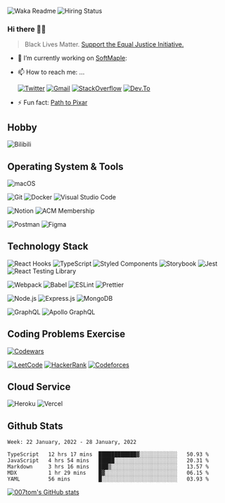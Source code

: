 ![Waka Readme](https://github.com/007tom/007tom/workflows/Waka%20Readme/badge.svg)
![Hiring Status](https://img.shields.io/badge/Hireable-true-green)
### Hi there 👋🏿

<!--
**007tom/007tom** is a ✨ _special_ ✨ repository because its `README.md` (this file) appears on your GitHub profile.

Here are some ideas to get you started:
-->

> Black Lives Matter. [Support the Equal Justice Initiative.](https://support.eji.org/give/153413/#!/donation/checkout)

- 🔭 I’m currently working on [SoftMaple](https://github.com/SoftMaple):

<!-- - 🌱 I’m currently learning ...
  -  [Crafting Interpreters](https://craftinginterpreters.com/)
  -  [High Performance
Browser Networking](https://hpbn.co/) -->
<!-- - 👯 I’m looking for collaborators of [Eorg](https://github.com/zhyd1997/Eorg) ... -->
<!-- - 🤔 I’m looking for help with Javascript AST or Parser ... -->
<!-- - 💬 Ask me about ... -->
- 📫 How to reach me: ...

  [![Twitter](https://img.shields.io/badge/-Twitter-%231DA1F2?style=for-the-badge&logo=twitter&logoColor=%23ffffff)](https://twitter.com/zhyd007)
  [![Gmail](https://img.shields.io/badge/-Gmail-%23ffffff?style=for-the-badge&logo=gmail)](mailto:zhyd007@gmail.com)
  [![StackOverflow](https://img.shields.io/badge/-Stack%20Overflow-%23F58025?style=for-the-badge&logo=stackoverflow&logoColor=%23ffffff)](https://stackoverflow.com/users/8537000/mai)
  [![Dev.To](https://img.shields.io/badge/-Dev%2ETo-%230A0A0A?style=for-the-badge&logo=dev.to&logoColor=%23ffffff)](https://dev.to/zhyd007)
<!-- - 😄 Pronouns: ... -->
- ⚡ Fun fact: [Path to Pixar](https://bunnyhobby.github.io/)
<!--
-->

## Hobby
![Bilibili](https://img.shields.io/badge/-Bilibili-%23ffffff?style=flat&logo=bilibili)

## Operating System & Tools
![macOS](https://img.shields.io/badge/Macbook%20Pro-Big%20Sur%20%7C%2013--inch%20%7C%208%20GB%20%7C%20Late%202013-%23000000?style=flat&logo=apple&logoColor=%23ffffff)

![Git](https://img.shields.io/badge/-Git-%23F05032?style=flat&logo=git&logoColor=%23ffffff)
![Docker](https://img.shields.io/badge/-Docker-%232496ED?style=flat&logo=docker&logoColor=%23ffffff)
![Visual Studio Code](https://img.shields.io/badge/-Visual%20Studio%20Code-%23007ACC?style=flat-square&logo=visual-studio-code&logoColor=%23ffffff)

![Notion](https://img.shields.io/badge/-Notion-%23000000?style=flat&logo=notion&logoColor=%23ffffff)
![ACM Membership](https://img.shields.io/badge/-ACM%20Membership-%23ffffff?style=flat&logo=acm&logoColor=%230085CA)

![Postman](https://img.shields.io/badge/-Postman-%23ffffff?style=flat&logo=postman)
![Figma](https://img.shields.io/badge/-Figma-%23F24E1E?style=flat&logo=figma&logoColor=%23ffffff)

## Technology Stack
![React Hooks](https://img.shields.io/badge/-React%20Hooks-%23282c34?style=flat&logo=react)
![TypeScript](https://img.shields.io/badge/-TypeScript-%233178C6?style=flat&logo=typescript&logoColor=%23ffffff)
![Styled Components](https://img.shields.io/badge/-Styled%20Components-%23DB7093?style=flat&logo=styled-components&logoColor=%23ffffff)
![Storybook](https://img.shields.io/badge/-Storybook-%23ffffff?style=flat&logo=storybook)
![Jest](https://img.shields.io/badge/-Jest-%23C21325?style=flat&logo=jest&logoColor=%23ffffff)
![React Testing Library](https://img.shields.io/badge/-React%20Testing%20Library-%23ffffff?style=flat&logo=testing%20library)

![Webpack](https://img.shields.io/badge/-Webpack-%232c3a42?style=flat&logo=webpack)
![Babel](https://img.shields.io/badge/-Babel-%23323330?style=flat&logo=babel)
![ESLint](https://img.shields.io/badge/-ESLint-%234B32C3?style=flat&logo=eslint&logoColor=%23ffffff)
![Prettier](https://img.shields.io/badge/-Prettier-%231a2b34?style=flat&logo=prettier)

![Node.js](https://img.shields.io/badge/-Node.js-%23333333?style=flat&logo=node.js)
![Express.js](https://img.shields.io/badge/-Express.js-%23333333?style=flat&logo=express)
![MongoDB](https://img.shields.io/badge/-MongoDB-%23ffffff?style=flat&logo=mongodb)

![GraphQL](https://img.shields.io/badge/-GraphQL-%23E10098?style=flat&logo=graphql)
![Apollo GraphQL](https://img.shields.io/badge/-Apollo%20GraphQL-%23311C87?style=flat&logo=apollo%20graphql)

## Coding Problems Exercise
[![Codewars](https://www.codewars.com/users/007tom/badges/small)](https://www.codewars.com/users/007tom)

[![LeetCode](https://img.shields.io/badge/-LeetCode-%23ffffff?style=flat&logo=leetcode&logoColor=%23FFA116)](https://leetcode.com/zhyd1997/)
[![HackerRank](https://img.shields.io/badge/-HackerRank-%23ffffff?style=flat&logo=hackerrank&logoColor=%2300EA64)](https://www.hackerrank.com/zhyd007)
[![Codeforces](https://img.shields.io/badge/-Codeforces-%23ffffff?style=flat&logo=codeforces&logoColor=%231F8ACB)](https://codeforces.com/profile/zhyd1997)

## Cloud Service
![Heroku](https://img.shields.io/badge/-Heroku-%23ffffff?style=flat&logo=heroku&logoColor=%23430098)
![Vercel](https://img.shields.io/badge/-Vercel-%23ffffff?style=flat&logo=vercel&logoColor=%23000000)

## Github Stats

<!--START_SECTION:waka-->
```text
Week: 22 January, 2022 - 28 January, 2022

TypeScript   12 hrs 17 mins  ████████████▓░░░░░░░░░░░░   50.93 % 
JavaScript   4 hrs 54 mins   █████░░░░░░░░░░░░░░░░░░░░   20.31 % 
Markdown     3 hrs 16 mins   ███▒░░░░░░░░░░░░░░░░░░░░░   13.57 % 
MDX          1 hr 29 mins    █▓░░░░░░░░░░░░░░░░░░░░░░░   06.15 % 
YAML         56 mins         █░░░░░░░░░░░░░░░░░░░░░░░░   03.93 % 
```
<!--END_SECTION:waka-->


[![007tom's GitHub stats](https://github-readme-stats.vercel.app/api?username=zhyd1997&count_private=true&show_icons=true&theme=react)
](https://github.com/anuraghazra/github-readme-stats)
